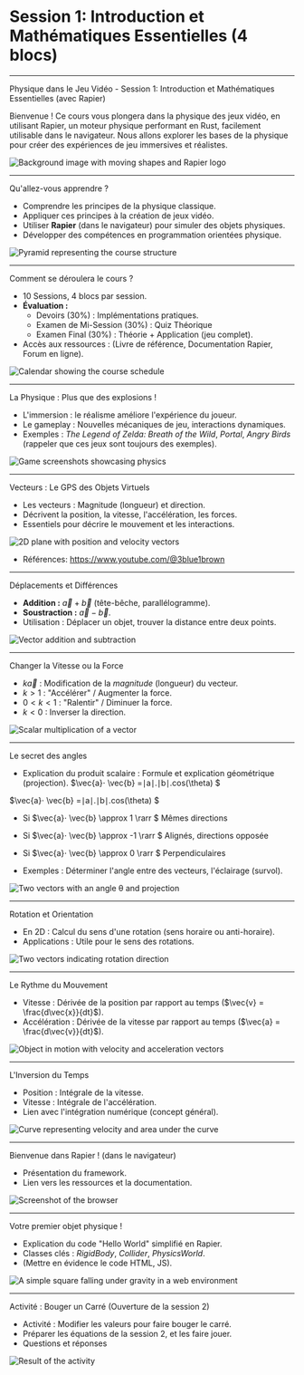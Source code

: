 # Session 1: Introduction et Mathématiques Essentielles (4 blocs)

---

Physique dans le Jeu Vidéo - Session 1: Introduction et Mathématiques Essentielles (avec Rapier)

Bienvenue ! Ce cours vous plongera dans la physique des jeux vidéo, en utilisant Rapier, un moteur physique performant en Rust, facilement utilisable dans le navigateur. Nous allons explorer les bases de la physique pour créer des expériences de jeu immersives et réalistes.

![Background image with moving shapes and Rapier logo](../images/intro.png)

---

Qu'allez-vous apprendre ?

- Comprendre les principes de la physique classique.
- Appliquer ces principes à la création de jeux vidéo.
- Utiliser **Rapier** (dans le navigateur) pour simuler des objets physiques.
- Développer des compétences en programmation orientées physique.

![Pyramid representing the course structure](../images/pyramide.png)

---

Comment se déroulera le cours ?

- 10 Sessions, 4 blocs par session.
- **Évaluation :**
  - Devoirs (30%) : Implémentations pratiques.
  - Examen de Mi-Session (30%) : Quiz Théorique
  - Examen Final (30%) : Théorie + Application (jeu complet).
- Accès aux ressources : (Livre de référence, Documentation Rapier, Forum en ligne).

![Calendar showing the course schedule](images/course_calendar.png)

---

La Physique : Plus que des explosions !

- L'immersion : le réalisme améliore l'expérience du joueur.
- Le gameplay : Nouvelles mécaniques de jeu, interactions dynamiques.
- Exemples : _The Legend of Zelda: Breath of the Wild_, _Portal_, _Angry Birds_ (rappeler que ces jeux sont toujours des exemples).

![Game screenshots showcasing physics](../images/example_01.png)

---

Vecteurs : Le GPS des Objets Virtuels

- Les vecteurs : Magnitude (longueur) et direction.
- Décrivent la position, la vitesse, l'accélération, les forces.
- Essentiels pour décrire le mouvement et les interactions.

![2D plane with position and velocity vectors](../images/vectors.png)

- Références: https://www.youtube.com/@3blue1brown

---

Déplacements et Différences

- **Addition :** $\vec{a} + \vec{b}$ (tête-bêche, parallélogramme).
- **Soustraction :** $\vec{a} - \vec{b}$.
- Utilisation : Déplacer un objet, trouver la distance entre deux points.

![Vector addition and subtraction](../images/addition.png)

---

Changer la Vitesse ou la Force

- $k \vec{a}$ : Modification de la _magnitude_ (longueur) du vecteur.
- $k > 1$ : "Accélérer" / Augmenter la force.
- $0 < k < 1$ : "Ralentir" / Diminuer la force.
- $k < 0$ : Inverser la direction.

![Scalar multiplication of a vector](../images/dim2.png)

---

Le secret des angles

- Explication du produit scalaire : Formule et explication géométrique (projection).
$\vec{a}⋅ \vec{b} =∣a∣.∣b∣.cos(\theta) $

$\vec{a}⋅ \vec{b} =∣a∣.∣b∣.cos(\theta) $


  - Si $\vec{a}⋅ \vec{b} \approx 1 \rarr $ Mêmes directions

  - Si $\vec{a}⋅ \vec{b} \approx -1 \rarr $ Alignés, directions opposée

  - Si $\vec{a}⋅ \vec{b} \approx 0 \rarr $ Perpendiculaires



- Exemples : Déterminer l'angle entre des vecteurs, l'éclairage (survol).


![Two vectors with an angle θ and projection](../images/dot.png)

---

Rotation et Orientation

- En 2D : Calcul du sens d'une rotation (sens horaire ou anti-horaire).
- Applications : Utile pour le sens des rotations.

![Two vectors indicating rotation direction](images/cross_product_2d.png)

---

Le Rythme du Mouvement

- Vitesse : Dérivée de la position par rapport au temps ($\vec{v} = \frac{d\vec{x}}{dt}$).
- Accélération : Dérivée de la vitesse par rapport au temps ($\vec{a} = \frac{d\vec{v}}{dt}$).

![Object in motion with velocity and acceleration vectors](images/velocity_acceleration.png)

---

L'Inversion du Temps

- Position : Intégrale de la vitesse.
- Vitesse : Intégrale de l'accélération.
- Lien avec l'intégration numérique (concept général).

![Curve representing velocity and area under the curve](images/integration.png)

---

Bienvenue dans Rapier ! (dans le navigateur)

- Présentation du framework.
- Lien vers les ressources et la documentation.

![Screenshot of the browser](images/browser_screenshot.png)

---

Votre premier objet physique !

- Explication du code "Hello World" simplifié en Rapier.
- Classes clés : _RigidBody_, _Collider_, _PhysicsWorld_.
- (Mettre en évidence le code HTML, JS).

![A simple square falling under gravity in a web environment](images/falling_square_rapier.png)

---

Activité : Bouger un Carré (Ouverture de la session 2)

- Activité : Modifier les valeurs pour faire bouger le carré.
- Préparer les équations de la session 2, et les faire jouer.
- Questions et réponses

![Result of the activity](images/activity_result.png)
